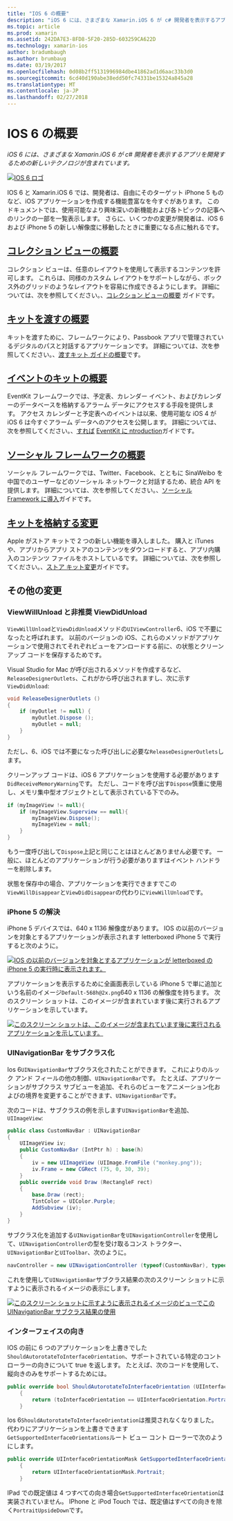 ```yaml
---
title: "IOS 6 の概要"
description: "iOS 6 には、さまざまな Xamarin.iOS 6 が c# 開発者を表示するアプリを開発するための新しいテクノロジが含まれています。"
ms.topic: article
ms.prod: xamarin
ms.assetid: 242DA7E3-8FD8-5F20-285D-603259CA622D
ms.technology: xamarin-ios
author: bradumbaugh
ms.author: brumbaug
ms.date: 03/19/2017
ms.openlocfilehash: 0d08b2ff5131996984dbe41862ad1d6aac33b3d0
ms.sourcegitcommit: 6cd40d190abe38edd50fc74331be15324a845a28
ms.translationtype: MT
ms.contentlocale: ja-JP
ms.lasthandoff: 02/27/2018
---
```

# <a name="introduction-to-ios-6"></a>IOS 6 の概要

_iOS 6 には、さまざまな Xamarin.iOS 6 が c# 開発者を表示するアプリを開発するための新しいテクノロジが含まれています。_

[ ![](images/ios6-large.jpg "IOS 6 ロゴ")](images/ios6-large.jpg)

IOS 6 と Xamarin.iOS 6 では、開発者は、自由にそのターゲット iPhone 5 ものなど、iOS アプリケーションを作成する機能豊富なを今すぐがあります。
このドキュメントでは、使用可能なより興味深いの新機能および各トピックの記事へのリンクの一部を一覧表示します。 さらに、いくつかの変更が開発者は、iOS 6 および iPhone 5 の新しい解像度に移動したときに重要になる点に触れるです。


## <a name="introduction-to-collection-viewsiosuser-interfacecontrolsuicollectionviewmd"></a>[コレクション ビューの概要](~/ios/user-interface/controls/uicollectionview.md)

コレクション ビューは、任意のレイアウトを使用して表示するコンテンツを許可します。 これらは、同様のカスタム レイアウトをサポートしながら、ボックス外のグリッドのようなレイアウトを容易に作成できるようにします。 詳細については、次を参照してください。、[コレクション ビューの概要](~/ios/user-interface/controls/uicollectionview.md) [](~/ios/user-interface/controls/uicollectionview.md)ガイドです。


## <a name="introduction-to-pass-kitiosplatformpasskitmd"></a>[キットを渡すの概要](~/ios/platform/passkit.md)

キットを渡すために、フレームワークにより、Passbook アプリで管理されているデジタルのパスと対話するアプリケーションです。 詳細については、次を参照してください。、[渡すキット ガイドの概要](~/ios/platform/passkit.md)です。


##  <a name="introduction-to-event-kitiosplatformeventkitmd"></a>[イベントのキットの概要](~/ios/platform/eventkit.md)

EventKit フレームワークでは、予定表、カレンダー イベント、およびカレンダーのデータベースを格納するアラーム データにアクセスする手段を提供します。 アクセス カレンダーと予定表へのイベントは以来、使用可能な iOS 4 が iOS 6 は今すぐアラーム データへのアクセスを公開します。 詳細については、次を参照してください。、[すれば](~/ios/platform/eventkit.md) [EventKit に ntroduction](~/ios/platform/eventkit.md)ガイドです。


##  <a name="introduction-to-the-social-frameworkiosplatformsocial-frameworkmd"></a>[ソーシャル フレームワークの概要](~/ios/platform/social-framework.md)

ソーシャル フレームワークでは、Twitter、Facebook、とともに SinaWeibo を中国でのユーザーなどのソーシャル ネットワークと対話するため、統合 API を提供します。 詳細については、次を参照してください。、[ソーシャル Framework に導入](~/ios/platform/social-framework.md)ガイドです。


##  <a name="changes-to-store-kitchanges-to-storekitmd"></a>[キットを格納する変更](changes-to-storekit.md)

Apple がストア キットで 2 つの新しい機能を導入しました。 購入と iTunes や、アプリからアプリ ストアのコンテンツをダウンロードすると、アプリ内購入のコンテンツ ファイルをホストしているです。 詳細については、次を参照してください。、[ストア キット変更](changes-to-storekit.md)ガイドです。


## <a name="other-changes"></a>その他の変更


### <a name="viewwillunload-and-viewdidunload-deprecated"></a>ViewWillUnload と非推奨 ViewDidUnload

`ViewWillUnload`と`ViewDidUnload`メソッドの`UIViewController`6、iOS で不要になったと呼ばれます。 以前のバージョンの iOS、これらのメソッドがアプリケーションで使用されてそれぞれビューをアンロードする前に、の状態とクリーンアップ コードを保存するためです。

Visual Studio for Mac が呼び出されるメソッドを作成するなど、 `ReleaseDesignerOutlets`、これがから呼び出されますし、次に示す`ViewDidUnload`:

```csharp
void ReleaseDesignerOutlets ()
{
    if (myOutlet != null) {
        myOutlet.Dispose ();
        myOutlet = null;
    }
}
```

ただし、6、iOS では不要になった呼び出しに必要な`ReleaseDesignerOutlets`します。   
   
   
   
クリーンアップ コードは、iOS 6 アプリケーションを使用する必要があります`DidReceiveMemoryWarning`です。 ただし、コードを呼び出す`Dispose`慎重に使用し、メモリ集中型オブジェクトとして表示されている下でのみ。

```csharp
if (myImageView != null){
    if (myImageView.Superview == null){
        myImageView.Dispose();
        myImageView = null;
    }
}
```

もう一度呼び出して`Dispose`上記と同じことはほとんどありません必要です。 一般に、ほとんどのアプリケーションが行う必要がありますはイベント ハンドラーを削除します。

状態を保存中の場合、アプリケーションを実行できますでこの`ViewWillDisappear`と`ViewDidDisappear`の代わりに`ViewWillUnload`です。


### <a name="iphone-5-resolution"></a>iPhone 5 の解決

iPhone 5 デバイスでは、640 x 1136 解像度があります。 IOS の以前のバージョンを対象とするアプリケーションが表示されます letterboxed iPhone 5 で実行すると次のように。

 [ ![](images/01-letterboxed.png "IOS の以前のバージョンを対象とするアプリケーションが letterboxed の iPhone 5 の実行時に表示されます。")](images/01-letterboxed.png)

アプリケーションを表示するために全画面表示している iPhone 5 で単に追加という名前のイメージ`Default-568h@2x.png`640 x 1136 の解像度を持ちます。 次のスクリーン ショットは、このイメージが含まれています後に実行されるアプリケーションを示しています。

 [ ![](images/02-fullscreen.png "このスクリーン ショットは、このイメージが含まれています後に実行されるアプリケーションを示しています。")](images/02-fullscreen.png)

### <a name="subclassing-uinavigationbar"></a>UINavigationBar をサブクラス化

Ios 6`UINavigationBar`サブクラス化されたことができます。 これによりのルック アンド フィールの他の制御、`UINavigationBar`です。 たとえば、アプリケーションがサブクラス サブビューを追加、それらのビューをアニメーション化およびの境界を変更することができます、`UINavigationBar`です。

次のコードは、サブクラスの例を示します`UINavigationBar`を追加、 `UIImageView`:

```csharp
public class CustomNavBar : UINavigationBar
{
    UIImageView iv;
    public CustomNavBar (IntPtr h) : base(h)
    {
        iv = new UIImageView (UIImage.FromFile ("monkey.png"));
        iv.Frame = new CGRect (75, 0, 30, 39);
    }
    public override void Draw (RectangleF rect)
    {
        base.Draw (rect);
        TintColor = UIColor.Purple;
        AddSubview (iv);
    }
}
```

サブクラス化を追加する`UINavigationBar`を`UINavigationController`を使用して、`UINavigationController`の型を受け取るコンス トラクター、`UINavigationBar`と`UIToolbar`、次のように。

```csharp
navController = new UINavigationController (typeof(CustomNavBar), typeof(UIToolbar));
```

これを使用して`UINavigationBar`サブクラス結果の次のスクリーン ショットに示すように表示されるイメージの表示にします。

 [ ![](images/03-navbar.png "このスクリーン ショットに示すように表示されるイメージのビューでこの UINavigationBar サブクラス結果の使用")](images/03-navbar.png)

### <a name="interface-orientation"></a>インターフェイスの向き

IOS の前に 6 つのアプリケーションを上書きでした`ShouldAutorotateToInterfaceOrientation`、サポートされている特定のコント ローラーの向きについて true を返します。 たとえば、次のコードを使用して、縦向きのみをサポートするためには。

```csharp
public override bool ShouldAutorotateToInterfaceOrientation (UIInterfaceOrientation toInterfaceOrientation)
    {
        return (toInterfaceOrientation == UIInterfaceOrientation.Portrait);
    }
```

Ios 6`ShouldAutorotateToInterfaceOrientation`は推奨されなくなりました。
代わりにアプリケーションを上書きできます`GetSupportedInterfaceOrientations`ルート ビュー コント ローラーで次のようにします。

```csharp
public override UIInterfaceOrientationMask GetSupportedInterfaceOrientations ()
    {
        return UIInterfaceOrientationMask.Portrait;
    }
```

IPad での既定値は 4 つすべての向き場合`GetSupportedInterfaceOrientation`は実装されていません。 IPhone と iPod Touch では、既定値はすべての向きを除く`PortraitUpsideDown`です。